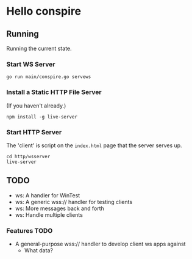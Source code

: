 # Hello conspire

## Running

Running the current state.

### Start WS Server

```shell
go run main/conspire.go servews
```

### Install a Static HTTP File Server

(If you haven't already.)

```shell
npm install -g live-server
```

### Start HTTP Server

The 'client' is script on the `index.html` page that the server serves up.

```shell
cd http/wsserver
live-server
```

## TODO

* ws: A handler for WinTest
* ws: A generic wss:// handler for testing clients
* ws: More messages back and forth
* ws: Handle multiple clients

### Features TODO

* A general-purpose wss:// handler to develop client ws apps against
  * What data?

